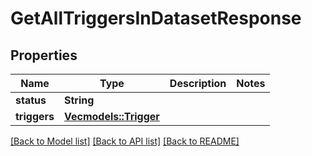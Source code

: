 # GetAllTriggersInDatasetResponse

## Properties

Name | Type | Description | Notes
------------ | ------------- | ------------- | -------------
**status** | **String** |  | 
**triggers** | [**Vec<models::Trigger>**](Trigger.md) |  | 

[[Back to Model list]](../README.md#documentation-for-models) [[Back to API list]](../README.md#documentation-for-api-endpoints) [[Back to README]](../README.md)


